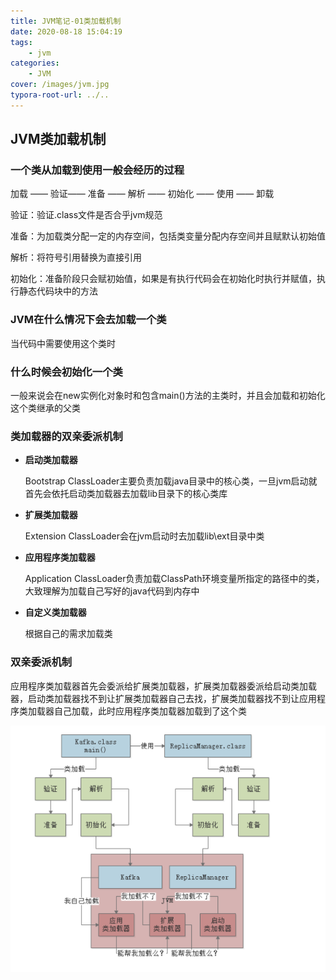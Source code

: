 ```yaml
---
title: JVM笔记-01类加载机制
date: 2020-08-18 15:04:19
tags:
	- jvm
categories: 
	- JVM
cover: /images/jvm.jpg
typora-root-url: ../..
---
```


## JVM类加载机制

### 一个类从加载到使用一般会经历的过程

加载 —— 验证—— 准备 —— 解析 —— 初始化 —— 使用 —— 卸载

验证：验证.class文件是否合乎jvm规范

准备：为加载类分配一定的内存空间，包括类变量分配内存空间并且赋默认初始值

解析：将符号引用替换为直接引用

初始化：准备阶段只会赋初始值，如果是有执行代码会在初始化时执行并赋值，执行静态代码块中的方法



### JVM在什么情况下会去加载一个类

当代码中需要使用这个类时



### 什么时候会初始化一个类

一般来说会在new实例化对象时和包含main()方法的主类时，并且会加载和初始化这个类继承的父类



### 类加载器的双亲委派机制

- **启动类加载器**

  Bootstrap ClassLoader主要负责加载java目录中的核心类，一旦jvm启动就首先会依托启动类加载器去加载lib目录下的核心类库

- **扩展类加载器**

  Extension ClassLoader会在jvm启动时去加载lib\ext目录中类

- **应用程序类加载器**

  Application ClassLoader负责加载ClassPath环境变量所指定的路径中的类，大致理解为加载自己写好的java代码到内存中

- **自定义类加载器**

  根据自己的需求加载类
  
  
  
  
  
### **双亲委派机制**

​	应用程序类加载器首先会委派给扩展类加载器，扩展类加载器委派给启动类加载器，启动类加载器找不到让扩展类加载器自己去找，扩展类加载器找不到让应用程序类加载器自己加载，此时应用程序类加载器加载到了这个类

![双亲委派机制](/images/%E5%8F%8C%E4%BA%B2%E5%A7%94%E6%B4%BE%E6%9C%BA%E5%88%B6-1603276865470.jpg)

  

